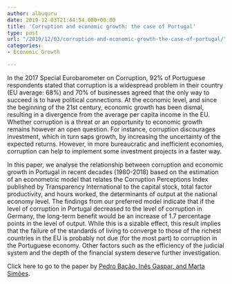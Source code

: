 ```yaml
---
author: albuquru
date: 2019-12-03T21:44:54.000+00:00
title: 'Corruption and economic growth: the case of Portugal'
type: post
url: "/2019/12/03/corruption-and-economic-growth-the-case-of-portugal/"
categories:
- Economic Growth

---
```

In the 2017 Special Eurobarometer on Corruption, 92% of Portuguese respondents stated that corruption is a widespread problem in their country (EU average: 68%) and 70% of businesses agreed that the only way to succeed is to have political connections. At the economic level, and since the beginning of the 21st century, economic growth has been dismal, resulting in a divergence from the average per capita income in the EU. Whether corruption is a threat or an opportunity to economic growth remains however an open question. For instance, corruption discourages investment, which in turn saps growth, by increasing the uncertainty of the expected returns. However, in more bureaucratic and inefficient economies, corruption can help to implement some investment projects in a faster way.

In this paper, we analyse the relationship between corruption and economic growth in Portugal in recent decades (1980-2018) based on the estimation of an econometric model that relates the Corruption Perceptions Index published by Transparency International to the capital stock, total factor productivity, and hours worked, the determinants of output at the national economy level. The findings from our preferred model indicate that if the level of corruption in Portugal decreased to the level of corruption in Germany, the long-term benefit would be an increase of 1.7 percentage points in the level of output. While this is a sizable effect, this result implies that the failure of the standards of living to converge to those of the richest countries in the EU is probably not due (for the most part) to corruption in the Portuguese economy. Other factors such as the efficiency of the judicial system and the depth of the financial system deserve further investigation.

Click here to go to the paper by [Pedro Bação, Inês Gaspar, and Marta Simões](https://ideas.repec.org/p/gmf/papers/2019-06.html).